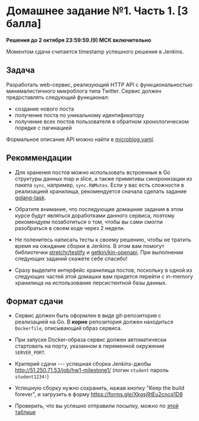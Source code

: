 # Домашнее задание №1. Часть 1. [3 балла]

**Решения до 2 октября 23:59:59.(9) МСК включительно**.

Моментом сдачи считается timestamp успешного решения в Jenkins. 

## Задача

Разработать web-сервис, реализующий HTTP API с функциональностью минималистичного микроблога типа Twitter.
Сервис должен предоставлять следующий функционал:
- создание нового поста
- получение поста по уникальному идентификатору
- получение всех постов пользователя в обратном хронологическом порядке с пагинацией

Формальное описание API можно найти в [microblog.yaml](./microblog.yaml).

## Рекоммендации

- Для хранения постов можно использовать встроенные в Go структуры данных map и slice,
  а также примитивы синхронизации из пакета ``sync``, например, ``sync.RWMutex``.
  Если у вас есть сложности в реализацией хранилища, рекомендуется сначала сделать задание [golang-task](../00-golang-task).

- Обратите внимание, что последующие домашние задания в этом курсе будут являться доработками данного сервиса,
  поэтому рекомендуем позаботиться о том, чтобы вы сами смогли разобраться в своем коде через 2 недели.

- Не поленитесь написать тесты к своему решению, чтобы не тратить время на ожидание сборки в Jenkins.
  В этом вам помогут библиотечки [stretchr/testify](https://github.com/stretchr/testify) и [getkin/kin-openapi](https://github.com/getkin/kin-openapi#validating-http-requestsresponses).
  При выполнении следующих заданий скажете себе спасибо!

- Сразу выделите интерфейс хранилища постов,
  поскольку в одной из следующих частей этой домашки вам придется перейти с in-memory хранилища
  на использование персистентной базы данных.

## Формат сдачи

- Сервис должен быть оформлен в виде git-репозитория с реализацией на Go.
  В **корне** репозитория должен находиться ``Dockerfile``, описывающий образ сервиса.

- При запуске Docker-образа сервис должен автоматически стартовать на порту,
  указанном в переменной окружения `SERVER_PORT`.

- Критерий сдачи --- успешная сборка Jenkins-джобы http://51.250.71.53/job/hw1-milestone1/
  (логин `student` пароль `student1234!`)

- Успешную сборку нужно сохранить, нажав кнопку "Keep the build forever",
  и загрузить в форму https://forms.gle/Xkgsj9tEu2cncq1D8

- Проверить, что вы успешно отправили посылку, можно по [этой таблице](https://docs.google.com/spreadsheets/d/1549wsZqTzb3p4Vw6c4-cCWeI1T5eR-kx4MUNNKqsECU/edit?usp=sharing)